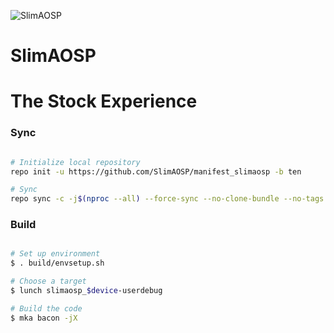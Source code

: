 ![SlimAOSP](https://github.com/SlimAOSP/manifest_slimaosp/blob/ten/banner/SlimAOSP.png)

# SlimAOSP #

# The Stock Experience #

### Sync ###

```bash

# Initialize local repository
repo init -u https://github.com/SlimAOSP/manifest_slimaosp -b ten

# Sync
repo sync -c -j$(nproc --all) --force-sync --no-clone-bundle --no-tags
```

### Build ###

```bash

# Set up environment
$ . build/envsetup.sh

# Choose a target
$ lunch slimaosp_$device-userdebug

# Build the code
$ mka bacon -jX